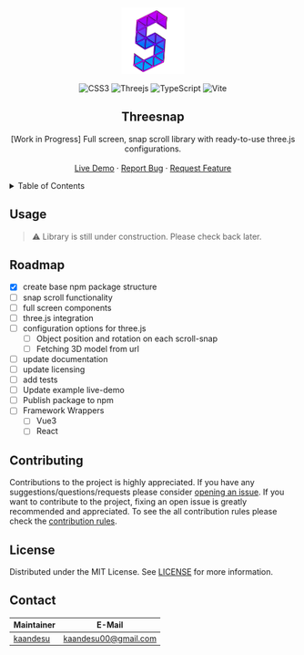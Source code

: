 <!-- PROJECT LOGO -->

<div align="center">
  <a href="https://github.com/kaandesu/threesnap">
    <img src="public/logo.webp" alt="Logo" width="110">
  </a>

<br>
<!-- add tech stack badges below -->

![CSS3](https://img.shields.io/badge/css3-%231572B6.svg?style=for-the-badge&logo=css3&logoColor=white) ![Threejs](https://img.shields.io/badge/threejs-black?style=for-the-badge&logo=three.js&logoColor=white) ![TypeScript](https://img.shields.io/badge/typescript-%23007ACC.svg?style=for-the-badge&logo=typescript&logoColor=white) ![Vite](https://img.shields.io/badge/vite-%23646CFF.svg?style=for-the-badge&logo=vite&logoColor=white) <!-- Title -->

  <h2 align="center">Threesnap</h2>
   <!-- DESCRIPTION -->
  <p align="center">
    [Work in Progress] Full screen, snap scroll library with ready-to-use three.js configurations.
    <br />        
    <br />
    <!-- CHANGER IT WITH YOUR GITHUB PAGES LINK -->
    <a href="https://kaandesu.github.io/threesnap/#/">Live Demo</a>
    ·<!-- CHANGER IT WITH YOUR GITHUB ISSUES LINK -->
    <a href="https://github.com/kaandesu/threesnap/issues">Report Bug</a>
    ·<!-- CHANGER IT WITH YOUR GITHUB ISSUES LINK -->
    <a href="https://github.com/kaandesu/threesnap/issues">Request Feature</a>
  </p>
</div>

<!-- TABLE OF CONTENTS -->
<details>
  <summary>Table of Contents</summary>
  <ol>       
    <li><a href="#usage">Usage</a></li>
    <li><a href="#roadmap">Roadmap</a></li>
    <li><a href="#contributing">Contributing</a></li>
    <li><a href="#license">License</a></li>
    <li><a href="#contact">Contact</a></li>    
  </ol>
</details>
<!-- USAGE EXAMPLES -->

## Usage

> ⚠️ Library is still under construction. Please check back later.

<!-- ROADMAP -->

## Roadmap

- [x] create base npm package structure
- [ ] snap scroll functionality
- [ ] full screen components
- [ ] three.js integration
- [ ] configuration options for three.js
  - [ ] Object position and rotation on each scroll-snap
  - [ ] Fetching 3D model from url
- [ ] update documentation
- [ ] update licensing
- [ ] add tests
- [ ] Update example live-demo
- [ ] Publish package to npm
- [ ] Framework Wrappers
  - [ ] Vue3
  - [ ] React

<!-- CONTRIBUTING -->

## Contributing

Contributions to the project is highly appreciated. If you have any suggestions/questions/requests please consider [opening an issue](https://github.com/kaandesu/threesnap/issues/new). If you want to contribute to the project, fixing an open issue is greatly recommended and appreciated. To see the all contribution rules please check the [contribution rules](CONTRIBUTING.md).

<!-- LICENSE -->

## License

Distributed under the MIT License. See [LICENSE](LICENSE.md) for more information.

<!-- CONTACT -->

## Contact

| Maintainer                              | E-Mail               |
| --------------------------------------- | -------------------- |
| [kaandesu](https://github.com/kaandesu) | kaandesu00@gmail.com |
